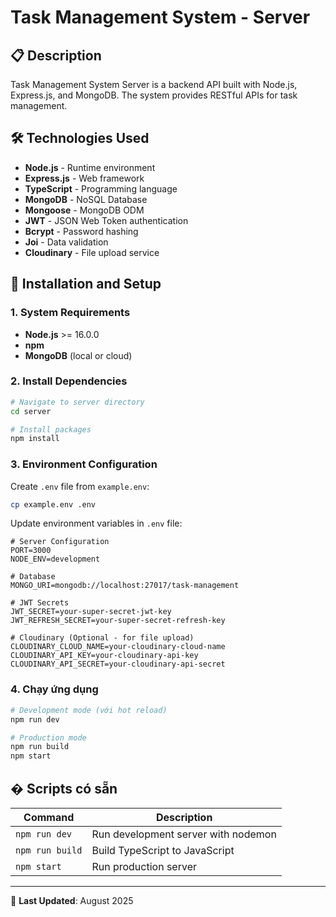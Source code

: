 # Task Management System - Server

## 📋 Description

Task Management System Server is a backend API built with Node.js, Express.js, and MongoDB. The system provides RESTful APIs for task management.

## 🛠 Technologies Used

- **Node.js** - Runtime environment
- **Express.js** - Web framework  
- **TypeScript** - Programming language
- **MongoDB** - NoSQL Database
- **Mongoose** - MongoDB ODM
- **JWT** - JSON Web Token authentication
- **Bcrypt** - Password hashing
- **Joi** - Data validation
- **Cloudinary** - File upload service

## 🚀 Installation and Setup

### 1. System Requirements

- **Node.js** >= 16.0.0
- **npm**
- **MongoDB** (local or cloud)

### 2. Install Dependencies

```bash
# Navigate to server directory
cd server

# Install packages
npm install
```

### 3. Environment Configuration

Create `.env` file from `example.env`:

```bash
cp example.env .env
```

Update environment variables in `.env` file:

```env
# Server Configuration
PORT=3000
NODE_ENV=development

# Database
MONGO_URI=mongodb://localhost:27017/task-management

# JWT Secrets
JWT_SECRET=your-super-secret-jwt-key
JWT_REFRESH_SECRET=your-super-secret-refresh-key

# Cloudinary (Optional - for file upload)
CLOUDINARY_CLOUD_NAME=your-cloudinary-cloud-name
CLOUDINARY_API_KEY=your-cloudinary-api-key
CLOUDINARY_API_SECRET=your-cloudinary-api-secret
```

### 4. Chạy ứng dụng

```bash
# Development mode (với hot reload)
npm run dev

# Production mode
npm run build
npm start

```

## � Scripts có sẵn

| Command | Description |
|---------|-------------|
| `npm run dev` | Run development server with nodemon |
| `npm run build` | Build TypeScript to JavaScript |
| `npm start` | Run production server |

---

📅 **Last Updated**: August 2025
